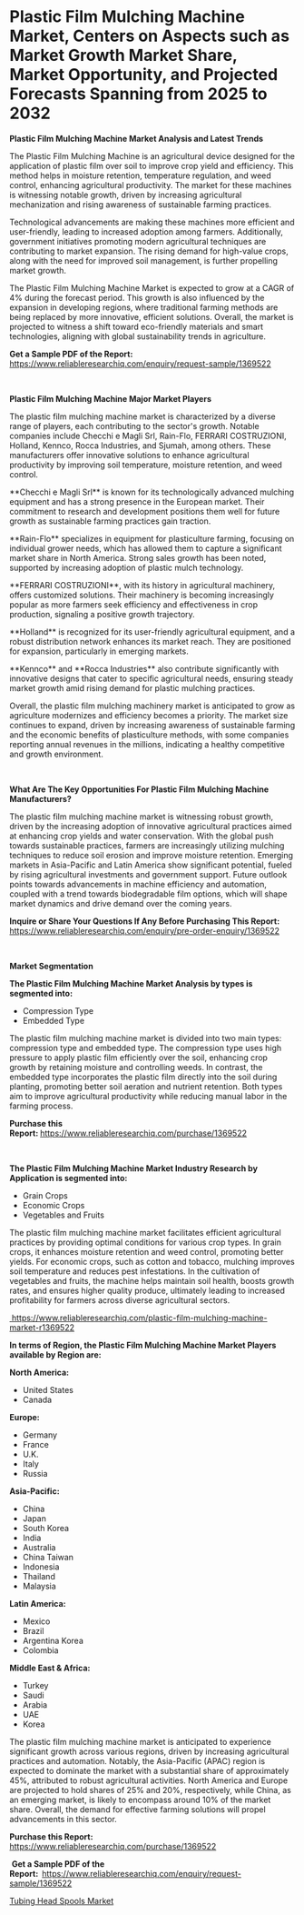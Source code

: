 <p><h1>Plastic Film Mulching Machine Market, Centers on Aspects such as Market Growth Market Share, Market Opportunity, and Projected Forecasts Spanning from 2025 to 2032</h1></p><p><strong>Plastic Film Mulching Machine Market Analysis and Latest Trends</strong></p>
<p><p>The Plastic Film Mulching Machine is an agricultural device designed for the application of plastic film over soil to improve crop yield and efficiency. This method helps in moisture retention, temperature regulation, and weed control, enhancing agricultural productivity. The market for these machines is witnessing notable growth, driven by increasing agricultural mechanization and rising awareness of sustainable farming practices. </p><p>Technological advancements are making these machines more efficient and user-friendly, leading to increased adoption among farmers. Additionally, government initiatives promoting modern agricultural techniques are contributing to market expansion. The rising demand for high-value crops, along with the need for improved soil management, is further propelling market growth.</p><p>The Plastic Film Mulching Machine Market is expected to grow at a CAGR of 4% during the forecast period. This growth is also influenced by the expansion in developing regions, where traditional farming methods are being replaced by more innovative, efficient solutions. Overall, the market is projected to witness a shift toward eco-friendly materials and smart technologies, aligning with global sustainability trends in agriculture.</p></p>
<p><strong>Get a Sample PDF of the Report:&nbsp;</strong> <a href="https://www.reliableresearchiq.com/enquiry/request-sample/1369522?utm_campaign=3053&utm_medium=2&utm_source=Github&utm_content=ia&utm_term=22032025&utm_id=plastic-film-mulching-machine">https://www.reliableresearchiq.com/enquiry/request-sample/1369522</a></p>
<p>&nbsp;</p>
<p><strong>Plastic Film Mulching Machine Major Market Players</strong></p>
<p><p>The plastic film mulching machine market is characterized by a diverse range of players, each contributing to the sector's growth. Notable companies include Checchi e Magli Srl, Rain-Flo, FERRARI COSTRUZIONI, Holland, Kennco, Rocca Industries, and Sjumah, among others. These manufacturers offer innovative solutions to enhance agricultural productivity by improving soil temperature, moisture retention, and weed control.</p><p>**Checchi e Magli Srl** is known for its technologically advanced mulching equipment and has a strong presence in the European market. Their commitment to research and development positions them well for future growth as sustainable farming practices gain traction.</p><p>**Rain-Flo** specializes in equipment for plasticulture farming, focusing on individual grower needs, which has allowed them to capture a significant market share in North America. Strong sales growth has been noted, supported by increasing adoption of plastic mulch technology.</p><p>**FERRARI COSTRUZIONI**, with its history in agricultural machinery, offers customized solutions. Their machinery is becoming increasingly popular as more farmers seek efficiency and effectiveness in crop production, signaling a positive growth trajectory.</p><p>**Holland** is recognized for its user-friendly agricultural equipment, and a robust distribution network enhances its market reach. They are positioned for expansion, particularly in emerging markets.</p><p>**Kennco** and **Rocca Industries** also contribute significantly with innovative designs that cater to specific agricultural needs, ensuring steady market growth amid rising demand for plastic mulching practices.</p><p>Overall, the plastic film mulching machinery market is anticipated to grow as agriculture modernizes and efficiency becomes a priority. The market size continues to expand, driven by increasing awareness of sustainable farming and the economic benefits of plasticulture methods, with some companies reporting annual revenues in the millions, indicating a healthy competitive and growth environment.</p></p>
<p>&nbsp;</p>
<p><strong>What Are The Key Opportunities For Plastic Film Mulching Machine Manufacturers?</strong></p>
<p><p>The plastic film mulching machine market is witnessing robust growth, driven by the increasing adoption of innovative agricultural practices aimed at enhancing crop yields and water conservation. With the global push towards sustainable practices, farmers are increasingly utilizing mulching techniques to reduce soil erosion and improve moisture retention. Emerging markets in Asia-Pacific and Latin America show significant potential, fueled by rising agricultural investments and government support. Future outlook points towards advancements in machine efficiency and automation, coupled with a trend towards biodegradable film options, which will shape market dynamics and drive demand over the coming years.</p></p>
<p><strong>Inquire or Share Your Questions If Any Before Purchasing This Report:</strong> <a href="https://www.reliableresearchiq.com/enquiry/pre-order-enquiry/1369522?utm_campaign=3053&utm_medium=2&utm_source=Github&utm_content=ia&utm_term=22032025&utm_id=plastic-film-mulching-machine">https://www.reliableresearchiq.com/enquiry/pre-order-enquiry/1369522</a></p>
<p>&nbsp;</p>
<p><strong>Market Segmentation</strong></p>
<p><strong>The Plastic Film Mulching Machine Market Analysis by types is segmented into:</strong></p>
<p><ul><li>Compression Type</li><li>Embedded Type</li></ul></p>
<p><p>The plastic film mulching machine market is divided into two main types: compression type and embedded type. The compression type uses high pressure to apply plastic film efficiently over the soil, enhancing crop growth by retaining moisture and controlling weeds. In contrast, the embedded type incorporates the plastic film directly into the soil during planting, promoting better soil aeration and nutrient retention. Both types aim to improve agricultural productivity while reducing manual labor in the farming process.</p></p>
<p><strong>Purchase this Report:&nbsp;</strong><a href="https://www.reliableresearchiq.com/purchase/1369522?utm_campaign=3053&utm_medium=2&utm_source=Github&utm_content=ia&utm_term=22032025&utm_id=plastic-film-mulching-machine">https://www.reliableresearchiq.com/purchase/1369522</a></p>
<p>&nbsp;</p>
<p><strong>The Plastic Film Mulching Machine Market Industry Research by Application is segmented into:</strong></p>
<p><ul><li>Grain Crops</li><li>Economic Crops</li><li>Vegetables and Fruits</li></ul></p>
<p><p>The plastic film mulching machine market facilitates efficient agricultural practices by providing optimal conditions for various crop types. In grain crops, it enhances moisture retention and weed control, promoting better yields. For economic crops, such as cotton and tobacco, mulching improves soil temperature and reduces pest infestations. In the cultivation of vegetables and fruits, the machine helps maintain soil health, boosts growth rates, and ensures higher quality produce, ultimately leading to increased profitability for farmers across diverse agricultural sectors.</p></p>
<p><a href="https://www.reliableresearchiq.com/plastic-film-mulching-machine-market-r1369522?utm_campaign=3053&utm_medium=2&utm_source=Github&utm_content=ia&utm_term=22032025&utm_id=plastic-film-mulching-machine">&nbsp;https://www.reliableresearchiq.com/plastic-film-mulching-machine-market-r1369522</a></p>
<p><strong>In terms of Region, the Plastic Film Mulching Machine Market Players available by Region are:</strong></p>
<p>
    <p> <strong> North America: </strong>
        <ul>
            <li>United States</li>
            <li>Canada</li>
        </ul>
        </p> 
    <p> <strong> Europe: </strong>
        <ul>
            <li>Germany</li>
            <li>France</li>
            <li>U.K.</li>
            <li>Italy</li>
            <li>Russia</li>
        </ul>
        </p> 
    <p> <strong> Asia-Pacific: </strong>
        <ul>
            <li>China</li>
            <li>Japan</li>
            <li>South Korea</li>
            <li>India</li>
            <li>Australia</li>
            <li>China Taiwan</li>
            <li>Indonesia</li>
            <li>Thailand</li>
            <li>Malaysia</li>
        </ul>
        </p> 
    <p> <strong> Latin America: </strong>
        <ul>
            <li>Mexico</li>
            <li>Brazil</li>
            <li>Argentina Korea</li>
            <li>Colombia</li>
        </ul>
        </p> 
    <p> <strong> Middle East & Africa: </strong>
        <ul>
            <li>Turkey</li>
            <li>Saudi</li>
            <li>Arabia</li>
            <li>UAE</li>
            <li>Korea</li>
        </ul>
    </p>
    </p>
<p><p>The plastic film mulching machine market is anticipated to experience significant growth across various regions, driven by increasing agricultural practices and automation. Notably, the Asia-Pacific (APAC) region is expected to dominate the market with a substantial share of approximately 45%, attributed to robust agricultural activities. North America and Europe are projected to hold shares of 25% and 20%, respectively, while China, as an emerging market, is likely to encompass around 10% of the market share. Overall, the demand for effective farming solutions will propel advancements in this sector.</p></p>
<p><strong>Purchase this Report: </strong><a href="https://www.reliableresearchiq.com/purchase/1369522?utm_campaign=3053&utm_medium=2&utm_source=Github&utm_content=ia&utm_term=22032025&utm_id=plastic-film-mulching-machine">https://www.reliableresearchiq.com/purchase/1369522</a></p>
<p>&nbsp;<strong>Get a Sample PDF of the Report:&nbsp;&nbsp;</strong><a href="https://www.reliableresearchiq.com/enquiry/request-sample/1369522?utm_campaign=3053&utm_medium=2&utm_source=Github&utm_content=ia&utm_term=22032025&utm_id=plastic-film-mulching-machine">https://www.reliableresearchiq.com/enquiry/request-sample/1369522</a></p>
<p><strong></strong></p>
<p><p><a href="https://github.com/supicweg/Market-Research-Report-List-1/blob/main/tubing-head-spools-market.md?utm_campaign=3053&utm_medium=2&utm_source=Github&utm_content=ia&utm_term=22032025&utm_id=plastic-film-mulching-machine">Tubing Head Spools Market</a></p></p>